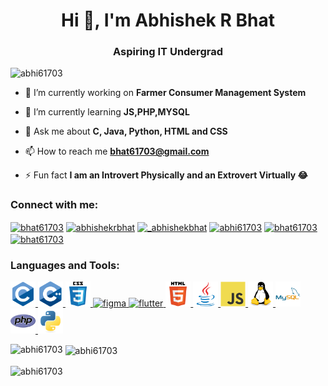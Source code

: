 


<h1 align="center">Hi 👋, I'm Abhishek R Bhat</h1>
<h3 align="center">Aspiring IT Undergrad</h3>

<p align="left"> <img src="https://komarev.com/ghpvc/?username=abhi61703&label=Profile%20views&color=0e75b6&style=flat" alt="abhi61703" /> </p>

- 🔭 I’m currently working on **Farmer Consumer Management System**

- 🌱 I’m currently learning **JS,PHP,MYSQL**

- 💬 Ask me about **C, Java, Python, HTML and CSS**

- 📫 How to reach me **bhat61703@gmail.com**

- ⚡ Fun fact **I am an Introvert Physically and an Extrovert Virtually 😂**

<h3 align="left">Connect with me:</h3>
<p align="left">
<a href="https://twitter.com/bhat61703" target="blank"><img align="center" src="https://raw.githubusercontent.com/rahuldkjain/github-profile-readme-generator/master/src/images/icons/Social/twitter.svg" alt="bhat61703" height="30" width="40" /></a>
<a href="https://linkedin.com/in/abhishekrbhat" target="blank"><img align="center" src="https://raw.githubusercontent.com/rahuldkjain/github-profile-readme-generator/master/src/images/icons/Social/linked-in-alt.svg" alt="abhishekrbhat" height="30" width="40" /></a>
<a href="https://instagram.com/_abhishekbhat" target="blank"><img align="center" src="https://raw.githubusercontent.com/rahuldkjain/github-profile-readme-generator/master/src/images/icons/Social/instagram.svg" alt="_abhishekbhat" height="30" width="40" /></a>
<a href="https://www.codechef.com/users/abhi61703" target="blank"><img align="center" src="https://cdn.jsdelivr.net/npm/simple-icons@3.1.0/icons/codechef.svg" alt="abhi61703" height="30" width="40" /></a>
<a href="https://www.hackerrank.com/bhat61703" target="blank"><img align="center" src="https://raw.githubusercontent.com/rahuldkjain/github-profile-readme-generator/master/src/images/icons/Social/hackerrank.svg" alt="bhat61703" height="30" width="40" /></a>
<a href="https://www.leetcode.com/bhat61703" target="blank"><img align="center" src="https://raw.githubusercontent.com/rahuldkjain/github-profile-readme-generator/master/src/images/icons/Social/leet-code.svg" alt="bhat61703" height="30" width="40" /></a>
</p>

<h3 align="left">Languages and Tools:</h3>
<p align="left"> <a href="https://www.cprogramming.com/" target="_blank" rel="noreferrer"> <img src="https://raw.githubusercontent.com/devicons/devicon/master/icons/c/c-original.svg" alt="c" width="40" height="40"/> </a> <a href="https://www.w3schools.com/cpp/" target="_blank" rel="noreferrer"> <img src="https://raw.githubusercontent.com/devicons/devicon/master/icons/cplusplus/cplusplus-original.svg" alt="cplusplus" width="40" height="40"/> </a> <a href="https://www.w3schools.com/css/" target="_blank" rel="noreferrer"> <img src="https://raw.githubusercontent.com/devicons/devicon/master/icons/css3/css3-original-wordmark.svg" alt="css3" width="40" height="40"/> </a> <a href="https://www.figma.com/" target="_blank" rel="noreferrer"> <img src="https://www.vectorlogo.zone/logos/figma/figma-icon.svg" alt="figma" width="40" height="40"/> </a> <a href="https://flutter.dev" target="_blank" rel="noreferrer"> <img src="https://www.vectorlogo.zone/logos/flutterio/flutterio-icon.svg" alt="flutter" width="40" height="40"/> </a> <a href="https://www.w3.org/html/" target="_blank" rel="noreferrer"> <img src="https://raw.githubusercontent.com/devicons/devicon/master/icons/html5/html5-original-wordmark.svg" alt="html5" width="40" height="40"/> </a> <a href="https://www.java.com" target="_blank" rel="noreferrer"> <img src="https://raw.githubusercontent.com/devicons/devicon/master/icons/java/java-original.svg" alt="java" width="40" height="40"/> </a> <a href="https://developer.mozilla.org/en-US/docs/Web/JavaScript" target="_blank" rel="noreferrer"> <img src="https://raw.githubusercontent.com/devicons/devicon/master/icons/javascript/javascript-original.svg" alt="javascript" width="40" height="40"/> </a> <a href="https://www.linux.org/" target="_blank" rel="noreferrer"> <img src="https://raw.githubusercontent.com/devicons/devicon/master/icons/linux/linux-original.svg" alt="linux" width="40" height="40"/> </a> <a href="https://www.mysql.com/" target="_blank" rel="noreferrer"> <img src="https://raw.githubusercontent.com/devicons/devicon/master/icons/mysql/mysql-original-wordmark.svg" alt="mysql" width="40" height="40"/> </a> <a href="https://www.php.net" target="_blank" rel="noreferrer"> <img src="https://raw.githubusercontent.com/devicons/devicon/master/icons/php/php-original.svg" alt="php" width="40" height="40"/> </a> <a href="https://www.python.org" target="_blank" rel="noreferrer"> <img src="https://raw.githubusercontent.com/devicons/devicon/master/icons/python/python-original.svg" alt="python" width="40" height="40"/> </a> </p>

<p><img align="left" src="https://github-readme-stats.vercel.app/api/top-langs?username=abhi61703&show_icons=true&locale=en&layout=compact" alt="abhi61703" /></p>

<p>&nbsp;<img align="center" src="https://github-readme-stats.vercel.app/api?username=abhi61703&show_icons=true&locale=en" alt="abhi61703" /></p>

<p><img align="center" src="https://github-readme-streak-stats.herokuapp.com/?user=abhi61703&" alt="abhi61703" /></p>

